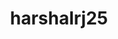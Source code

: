 ---
title: harshalrj25
github: https://github.com/harshalrj25
mode: dark
transition: 3s
archetype:
- Animation
---